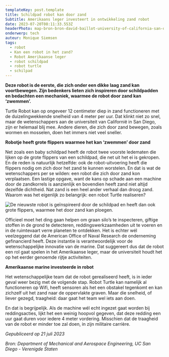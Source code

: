 ```yaml
---
templateKey: post.template
title: Schildpad robot kan door zand
Subtitle: Amerikaans leger investeert in ontwikkeling zand robot
date: 2023-07-20T08:11:33.553Z
headerPhoto: map-bron-bron-david-baillot-university-of-california-san-diego-usa-onderschrift-schildpad-robot-kan-door-zand-image-img-turtle-robot-3-jpeg
onderwerp: tech
auteur: Monique Siemsen
tags:
  - robot
  - Kan een robot in het zand?
  - Robot Amerikaanse leger
  - robot schildpad
  - robot turtle
  - schilpad
---
```

**Deze robot is de eerste, die zich onder een dikke laag zand kan voortbewegen. Zijn bedenkers lieten zich inspireren door schildpadden en bedachten een mechaniek, waarmee de robot door zand kan ‘zwemmen’.** 

Turtle Robot kan op ongeveer 12 centimeter diep in zand functioneren met de duizelingwekkende snelheid van 4 meter per uur. Dat klinkt niet zo snel, maar de wetenschappers aan de universiteit van Californië in San Diego, zijn er helemaal blij mee. Andere dieren, die zich door zand bewegen, zoals wormen en mosselen, doen het immers niet veel sneller.

**Robotje heeft grote flippers waarmee het kan ‘zwemmen’ door zand**

Net zoals een baby schildpad heeft de robot twee voorste ledematen die lijken op de grote flippers van een schildpad, die net uit het ei is gekropen. En de reden is natuurlijk hetzelfde: ook de robot-uitvoering heeft die flippers nodig om zich door het zand te kunnen worstelen. En dat is wat de wetenschappers per se wilden: een robot die zich door zand kon verplaatsen. Een lastige opgave, want de kans op schade aan een machine door de zandkorrels is aanzienlijk en bovendien heeft zand niet altijd dezelfde dichtheid. Nat zand is een heel ander verhaal dan droog zand. Waarom was het eigenlijk zo belangrijk: een robot Turtle realiseren?

![De nieuwste robot is geïnspireerd door de schildpad en heeft dan ook grote flippers, waarmee het door zand kan ploegen.](/img/turtle-robot-1.jpeg "Pexels: Bruno Curly")

Officieel moet het ding gaan helpen om graan silo’s te inspecteren, giftige stoffen in de grond te detecteren, reddingswerkzaamheden uit te voeren en in de ruimtevaart verre planeten te ontdekken. Het is echter wél veelzeggend dat de American Office of Naval Research de onderneming gefinancierd heeft. Deze instantie is verantwoordelijk voor de wetenschappelijke innovatie van de marine. Dat suggereert dus dat de robot een rol gaat spelen in het Amerikaanse leger, maar de universiteit houdt het op het eerder genoemde rijtje activiteiten.

**Amerikaanse marine investeerde in robot**

Het wetenschappelijke team dat de robot gerealiseerd heeft, is in ieder geval weer bezig met de volgende stap. Robot Turtle kan namelijk al functioneren op Wifi, heeft sensoren als het een obstakel tegenkomt en kan zichzelf uit het zand naar de oppervlakte graven. Maar die snelheid, of liever gezegd, traagheid: daar gaat het team wel iets aan doen. 

En dat is begrijpelijk. Als de machine wél echt ingezet gaat worden bij reddingsacties, lijkt het een weinig hoopvol gegeven, dat deze redding een uur gaat duren voor iedere 4 meter vordering. Misschien dat de traagheid van de robot er minder toe zal doen, in zijn militaire carrière. 

*Gepubliceerd op 21 juli 2023*

*Bron: Department of Mechanical and Aerospace Engineering, UC San Diego - Verenigde Staten*